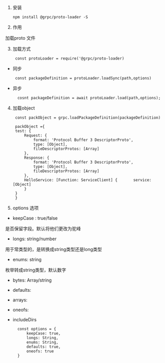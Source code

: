 1. 安装

      
       npm install @grpc/proto-loader -S

2. 作用

加载proto 文件

3. 加载方式


        const protoLoader = require('@grpc/proto-loader)
+ 同步
  
       const packageDefinition = protoLoader.loadSync(path,options)

+ 异步

        cosnt packageDefinition = await protoLoader.load(path,options);

4. 加载object

        const packObject = grpc.loadPackageDefinition(packageDefinition)

        packObject ={
        test: {
            Request: {
                format: 'Protocol Buffer 3 DescriptorProto',
                type: [Object],
                fileDescriptorProtos: [Array]
            },
            Response: {
                format: 'Protocol Buffer 3 DescriptorProto',
                type: [Object],
                fileDescriptorProtos: [Array]
            },
            HelloService: [Function: ServiceClient] {       service: [Object] 
            }
        }
        }

5. options 选项

+ keepCase : true/false

是否保留字段。默认将他们更改为驼峰

+ longs: string/number

用于常类型的，是转换成string类型还是long类型

+ enums: string 

枚举转成string类型，默认数字

+ bytes: Array/string

+ defaults: 

+ arrays:

+ oneofs:

+ includeDirs

        const options = {
            keepCase: true,
            longs: String,
            enums: String,
            defaults: true,
            oneofs: true
        }